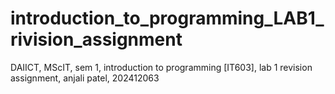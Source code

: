 # introduction_to_programming_LAB1_rivision_assignment
DAIICT, MScIT, sem 1, introduction to programming [IT603], lab 1 revision assignment, anjali patel, 202412063
